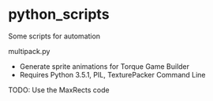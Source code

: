 # python_scripts
Some scripts for automation

multipack.py
* Generate sprite animations for Torque Game Builder
* Requires Python 3.5.1, PIL, TexturePacker Command Line

TODO: Use the MaxRects code 
